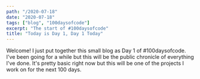 ```yaml
---
path: "/2020-07-18"
date: "2020-07-18"
tags: ["blog", "100daysofcode"]
excerpt: "The start of #100daysofcode"
title: "Today is Day 1, Day 1 Today"
---
```


Welcome! I just put together this small blog as Day 1 of #100daysofcode. I've been going for a while but this will be the public chronicle of everything I've done. It's pretty basic right now but this will be one of the projects I work on for the next 100 days.
